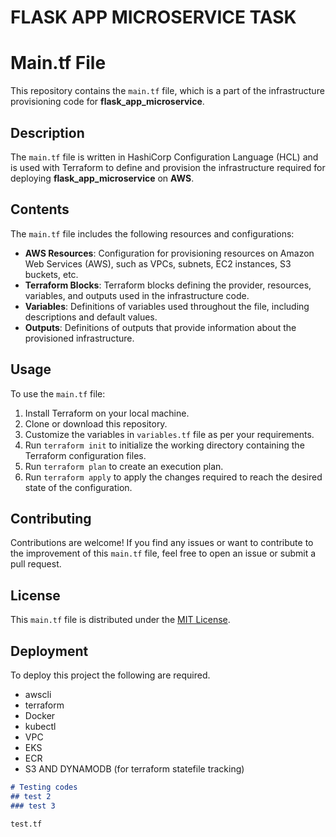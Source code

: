 # FLASK APP MICROSERVICE TASK

# Main.tf File

This repository contains the `main.tf` file, which is a part of the infrastructure provisioning code for **flask_app_microservice**.

## Description

The `main.tf` file is written in HashiCorp Configuration Language (HCL) and is used with Terraform to define and provision the infrastructure required for deploying **flask_app_microservice** on **AWS**.

## Contents

The `main.tf` file includes the following resources and configurations:

- **AWS Resources**: Configuration for provisioning resources on Amazon Web Services (AWS), such as VPCs, subnets, EC2 instances, S3 buckets, etc.
- **Terraform Blocks**: Terraform blocks defining the provider, resources, variables, and outputs used in the infrastructure code.
- **Variables**: Definitions of variables used throughout the file, including descriptions and default values.
- **Outputs**: Definitions of outputs that provide information about the provisioned infrastructure.

## Usage

To use the `main.tf` file:

1. Install Terraform on your local machine.
2. Clone or download this repository.
3. Customize the variables in `variables.tf` file as per your requirements.
4. Run `terraform init` to initialize the working directory containing the Terraform configuration files.
5. Run `terraform plan` to create an execution plan.
6. Run `terraform apply` to apply the changes required to reach the desired state of the configuration.

## Contributing

Contributions are welcome! If you find any issues or want to contribute to the improvement of this `main.tf` file, feel free to open an issue or submit a pull request.

## License

This `main.tf` file is distributed under the [MIT License](LICENSE).


## Deployment

To deploy this project the following are required.

- awscli
- terraform
- Docker
- kubectl
- VPC
- EKS
- ECR
- S3 AND DYNAMODB (for terraform statefile tracking)

```markdown
# Testing codes
## test 2
### test 3
```
```bash
test.tf
```

